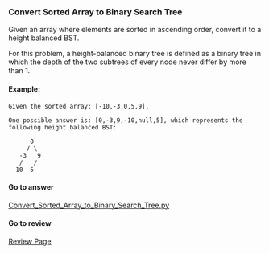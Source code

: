 ### Convert Sorted Array to Binary Search Tree

Given an array where elements are sorted in ascending order, convert it to a height balanced BST.

For this problem, a height-balanced binary tree is defined as a binary tree in which the depth of the two subtrees of every node never differ by more than 1.

#### Example:

```
Given the sorted array: [-10,-3,0,5,9],

One possible answer is: [0,-3,9,-10,null,5], which represents the following height balanced BST:

      0
     / \
   -3   9
   /   /
 -10  5
```

#### Go to answer

[Convert_Sorted_Array_to_Binary_Search_Tree.py](https://github.com/Kelv1nYu/LeetCode_Practices/blob/master/Code/Convert_Sorted_Array_to_Binary_Search_Tree.py)

#### Go to review

[Review Page](https://github.com/Kelv1nYu/LeetCode_Practices/blob/master/ReviewPage.md)